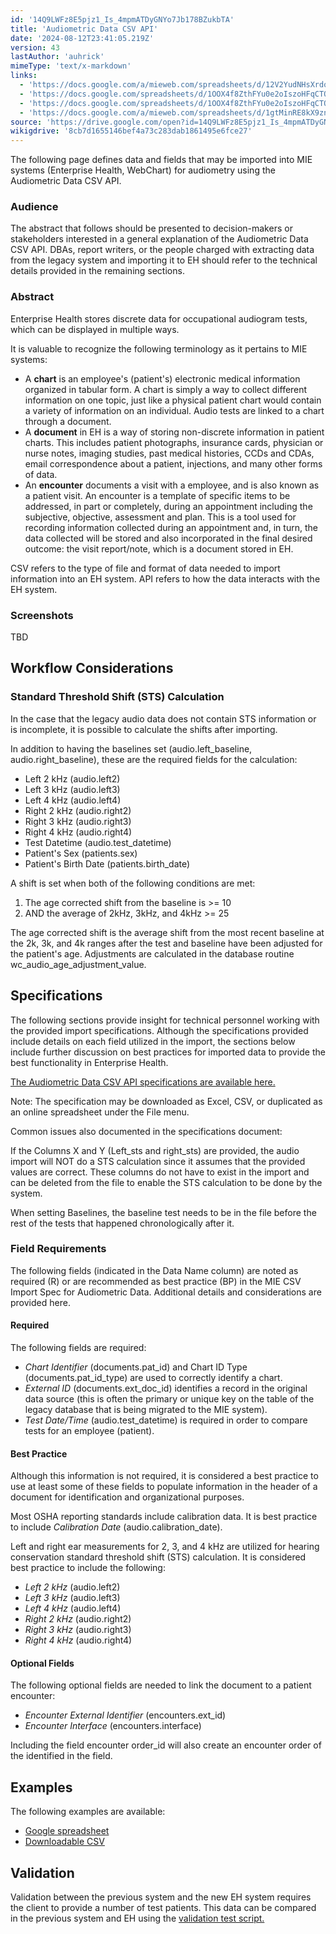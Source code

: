 ```yaml
---
id: '14Q9LWFz8E5pjz1_Is_4mpmATDyGNYo7Jb178BZukbTA'
title: 'Audiometric Data CSV API'
date: '2024-08-12T23:41:05.219Z'
version: 43
lastAuthor: 'auhrick'
mimeType: 'text/x-markdown'
links:
  - 'https://docs.google.com/a/mieweb.com/spreadsheets/d/12V2YudNHsXrdoE098z_Hxh-e4SUjZzBUBdtthSkLQO4/edit?usp=sharing'
  - 'https://docs.google.com/spreadsheets/d/1OOX4f8ZthFYu0e2oIszoHFqCTOW5lktyPMnmUTZisK4/pub'
  - 'https://docs.google.com/spreadsheets/d/1OOX4f8ZthFYu0e2oIszoHFqCTOW5lktyPMnmUTZisK4/pub?output=csv'
  - 'https://docs.google.com/a/mieweb.com/spreadsheets/d/1gtMinRE8kX9znznYtIHlU15qT3P_yET9hAD06JHfOzg/edit?usp=sharing'
source: 'https://drive.google.com/open?id=14Q9LWFz8E5pjz1_Is_4mpmATDyGNYo7Jb178BZukbTA'
wikigdrive: '8cb7d1655146bef4a73c283dab1861495e6fce27'
---
```

The following page defines data and fields that may be imported into MIE systems (Enterprise Health, WebChart) for audiometry using the Audiometric Data CSV API.

### Audience

The abstract that follows should be presented to decision-makers or stakeholders interested in a general explanation of the Audiometric Data CSV API. DBAs, report writers, or the people charged with extracting data from the legacy system and importing it to EH should refer to the technical details provided in the remaining sections.

### Abstract

Enterprise Health stores discrete data for occupational audiogram tests, which can be displayed in multiple ways.

It is valuable to recognize the following terminology as it pertains to MIE systems:

* A <strong>chart</strong> is an employee's (patient's) electronic medical information organized in tabular form. A chart is simply a way to collect different information on one topic, just like a physical patient chart would contain a variety of information on an individual. Audio tests are linked to a chart through a document.
* A <strong>document</strong> in EH is a way of storing non-discrete information in patient charts. This includes patient photographs, insurance cards, physician or nurse notes, imaging studies, past medical histories, CCDs and CDAs, email correspondence about a patient, injections, and many other forms of data.
* An <strong>encounter</strong> documents a visit with a employee, and is also known as a patient visit. An encounter is a template of specific items to be addressed, in part or completely, during an appointment including the subjective, objective, assessment and plan. This is a tool used for recording information collected during an appointment and, in turn, the data collected will be stored and also incorporated in the final desired outcome: the visit report/note, which is a document stored in EH.

CSV refers to the type of file and format of data needed to import information into an EH system. API refers to how the data interacts with the EH system.

### Screenshots

TBD

## Workflow Considerations

### Standard Threshold Shift (STS) Calculation

In the case that the legacy audio data does not contain STS information or is incomplete, it is possible to calculate the shifts after importing.

In addition to having the baselines set (audio.left_baseline, audio.right_baseline), these are the required fields for the calculation:

* Left 2 kHz (audio.left2)
* Left 3 kHz (audio.left3)
* Left 4 kHz (audio.left4)
* Right 2 kHz (audio.right2)
* Right 3 kHz (audio.right3)
* Right 4 kHz (audio.right4)
* Test Datetime (audio.test_datetime)
* Patient's Sex (patients.sex)
* Patient's Birth Date (patients.birth_date)

A shift is set when both of the following conditions are met:

1. The age corrected shift from the baseline is >= 10
2. AND the average of 2kHz, 3kHz, and 4kHz >= 25

The age corrected shift is the average shift from the most recent baseline at the 2k, 3k, and 4k ranges after the test and baseline have been adjusted for the patient's age. Adjustments are calculated in the database routine wc_audio_age_adjustment_value.

## Specifications

The following sections provide insight for technical personnel working with the provided import specifications. Although the specifications provided include details on each field utilized in the import, the sections below include further discussion on best practices for imported data to provide the best functionality in Enterprise Health.

[The Audiometric Data CSV API specifications are available here.](https://docs.google.com/a/mieweb.com/spreadsheets/d/12V2YudNHsXrdoE098z_Hxh-e4SUjZzBUBdtthSkLQO4/edit?usp=sharing)

Note: The specification may be downloaded as Excel, CSV, or duplicated as an online spreadsheet under the File menu.

Common issues also documented in the specifications document:

If the Columns X and Y (Left_sts and right_sts) are provided, the audio import will NOT do a STS calculation since it assumes that the provided values are correct. These columns do not have to exist in the import and can be deleted from the file to enable the STS calculation to be done by the system.

When setting Baselines, the baseline test needs to be in the file before the rest of the tests that happened chronologically after it.

### Field Requirements

The following fields (indicated in the Data Name column) are noted as required (R) or are recommended as best practice (BP) in the MIE CSV Import Spec for Audiometric Data. Additional details and considerations are provided here.

#### Required

The following fields are required:

* <em>Chart Identifier</em> (documents.pat_id) and Chart ID Type (documents.pat_id_type) are used to correctly identify a chart.
* <em>External ID</em> (documents.ext_doc_id) identifies a record in the original data source (this is often the primary or unique key on the table of the legacy database that is being migrated to the MIE system).
* <em>Test Date/Time</em> (audio.test_datetime) is required in order to compare tests for an employee (patient).

#### Best Practice

Although this information is not required, it is considered a best practice to use at least some of these fields to populate information in the header of a document for identification and organizational purposes.

Most OSHA reporting standards include calibration data. It is best practice to include *Calibration Date* (audio.calibration_date).

Left and right ear measurements for 2, 3, and 4 kHz are utilized for hearing conservation standard threshold shift (STS) calculation. It is considered best practice to include the following:

* <em>Left 2 kHz</em> (audio.left2)
* <em>Left 3 kHz</em> (audio.left3)
* <em>Left 4 kHz</em> (audio.left4)
* <em>Right 2 kHz</em> (audio.right2)
* <em>Right 3 kHz</em> (audio.right3)
* <em>Right 4 kHz</em> (audio.right4)

#### Optional Fields

The following optional fields are needed to link the document to a patient encounter:

* <em>Encounter External Identifier</em> (encounters.ext_id)
* <em>Encounter Interface</em> (encounters.interface)

Including the field encounter order_id will also create an encounter order of the identified in the field.

## Examples

The following examples are available:

* [Google spreadsheet](https://docs.google.com/spreadsheets/d/1OOX4f8ZthFYu0e2oIszoHFqCTOW5lktyPMnmUTZisK4/pub)
* [Downloadable CSV](https://docs.google.com/spreadsheets/d/1OOX4f8ZthFYu0e2oIszoHFqCTOW5lktyPMnmUTZisK4/pub?output=csv)

## Validation

Validation between the previous system and the new EH system requires the client to provide a number of test patients. This data can be compared in the previous system and EH using the [validation test script.](https://docs.google.com/a/mieweb.com/spreadsheets/d/1gtMinRE8kX9znznYtIHlU15qT3P_yET9hAD06JHfOzg/edit?usp=sharing)
